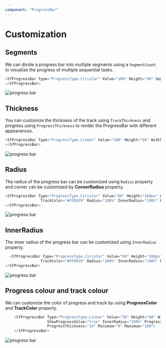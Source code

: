 ```yaml
---
component: "ProgressBar"
---
```


# Customization

## Segments

<!-- markdownlint-disable MD033 -->

We can divide a progress bar into multiple segments using a `SegmentCount` to visualize the progress of multiple sequential tasks.

```csharp
<SfProgressBar Type="ProgressType.Circular" Value="100" Height="60" SegmentCount="8" Minimum="0" Maximum="100">
</SfProgressBar>
```

![progress bar](images/segment.png)

## Thickness

You can customize the thickness of the track  using `TrackThickness` and progress using `ProgressThickness` to render the ProgressBar with different appearances.

 ```csharp
<SfProgressBar Type="ProgressType.Linear" Value="100" Height="60" Width="90%" TrackThickness="24" ProgressThickness="24" ShowProgressValue="true" Minimum="0" Maximum="100">
</SfProgressBar>
```

![progress bar](images/thickness.png)

## Radius

<!-- markdownlint-disable MD033 -->

The  radius of the progress bar can be customized using `Radius` property and  corner can be customized by **CornerRadius** property.

```csharp
<SfProgressBar Type="ProgressType.Circular" Value="60" Height="160px" Width="160px" EnableRtl="false"
                TrackColor="#FFD939" Radius="100%" InnerRadius="190%" ProgressColor="white" TrackThickness="80" ProgressThickness="10" CornerRadius="CornerType.Round" Minimum="0" Maximum="100">
</SfProgressBar>
```

![progress bar](images/radius.png)

## InnerRadius

<!-- markdownlint-disable MD033 -->

The inner radius of the progress bar can be customized using `InnerRadius` property.

```csharp
  <SfProgressBar Type="ProgressType.Circular" Value="60" Height="160px" Width="160px" EnableRtl="false"
                TrackColor="#FFD939" Radius="100%" InnerRadius="190%" ProgressColor="white" TrackThickness="80" ProgressThickness="10" CornerRadius="CornerType.Round" Minimum="0" Maximum="100">
</SfProgressBar>
```

![progress bar](images/innerRadius.png)

## Progress colour and track colour

<!-- markdownlint-disable MD033 -->

We can customize the color of progress and track by using  **ProgressColor** and **TrackColor** property.

```csharp
    <SfProgressBar Type="ProgressType.Linear" Value="50" Height="60" Width="90%" TrackColor="#F8C7D8"
                   ShowProgressValue="true" InnerRadius="190%" ProgressColor="#E3165B" TrackThickness="24" CornerRadius="CornerType.Round"
                   ProgressThickness="24" Minimum="0" Maximum="100">
    </SfProgressBar>
```

![progress bar](images/trackThickness.png)